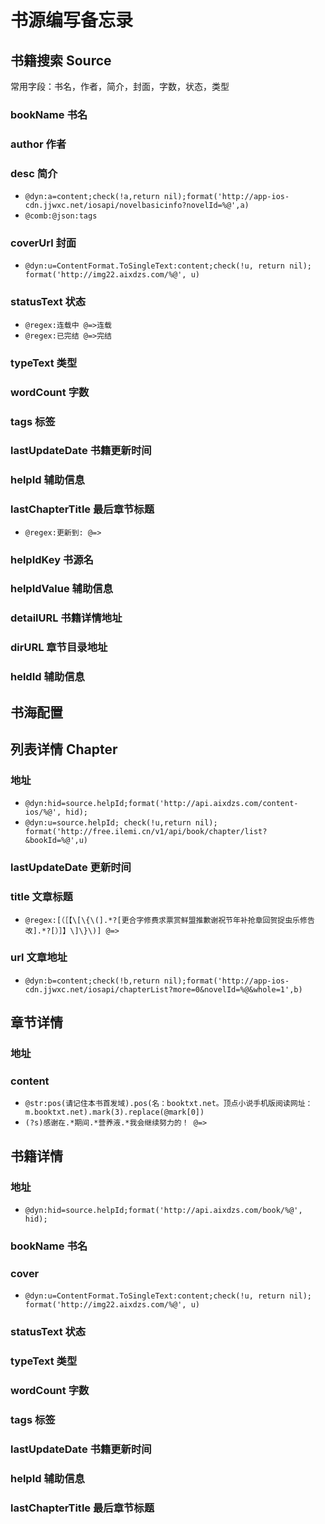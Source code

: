 # 书源编写备忘录

## 书籍搜索 Source

常用字段：书名，作者，简介，封面，字数，状态，类型

### bookName 书名
### author 作者
### desc 简介

- `@dyn:a=content;check(!a,return nil);format('http://app-ios-cdn.jjwxc.net/iosapi/novelbasicinfo?novelId=%@',a)` 
- `@comb:@json:tags`

### coverUrl 封面

- `@dyn:u=ContentFormat.ToSingleText:content;check(!u, return nil); format('http://img22.aixdzs.com/%@', u)`

### statusText 状态

- `@regex:连载中 @=>连载`
- `@regex:已完结 @=>完结`

### typeText 类型
### wordCount 字数
### tags 标签
### lastUpdateDate 书籍更新时间
### helpId 辅助信息
### lastChapterTitle 最后章节标题

- `@regex:更新到: @=>`

### helpIdKey 书源名
### helpIdValue 辅助信息
### detailURL 书籍详情地址
### dirURL 章节目录地址
### heldId 辅助信息

## 书海配置

## 列表详情 Chapter

### 地址
- `@dyn:hid=source.helpId;format('http://api.aixdzs.com/content-ios/%@', hid);`
- `@dyn:u=source.helpId; check(!u,return nil); format('http://free.ilemi.cn/v1/api/book/chapter/list?&bookId=%@',u)`

### lastUpdateDate 更新时间
### title 文章标题

- `@regex:[（［【\[\{\(].*?[更合字修费求票赏鲜盟推歉谢祝节年补抢章回贺捉虫乐修告改].*?[）］】\]\}\)] @=>`

### url 文章地址

- `@dyn:b=content;check(!b,return nil);format('http://app-ios-cdn.jjwxc.net/iosapi/chapterList?more=0&novelId=%@&whole=1',b)`

## 章节详情

### 地址


### content

- `@str:pos(请记住本书首发域).pos(名：booktxt.net。顶点小说手机版阅读网址：m.booktxt.net).mark(3).replace(@mark[0])`
- `(?s)感谢在.*期间.*营养液.*我会继续努力的！ @=>`

## 书籍详情

### 地址

- `@dyn:hid=source.helpId;format('http://api.aixdzs.com/book/%@', hid);`

### bookName 书名

### cover

- `@dyn:u=ContentFormat.ToSingleText:content;check(!u, return nil); format('http://img22.aixdzs.com/%@', u)`

### statusText 状态
### typeText 类型
### wordCount 字数
### tags 标签
### lastUpdateDate 书籍更新时间
### helpId 辅助信息
### lastChapterTitle 最后章节标题